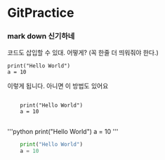 GitPractice
============

### mark down 신기하네

코드도 삽입할 수 있대.
어떻게? (꼭 한줄 더 띄워줘야 한다.)

    print("Hello World")
    a = 10
    
이렇게 됩니다.
아니면 이 방법도 있어요
<pre>
<code>
    print("Hello World")
    a = 10
</code>
</pre>
'''python
    print("Hello World")
    a = 10
'''
```python
    print("Hello World")
    a = 10
```
